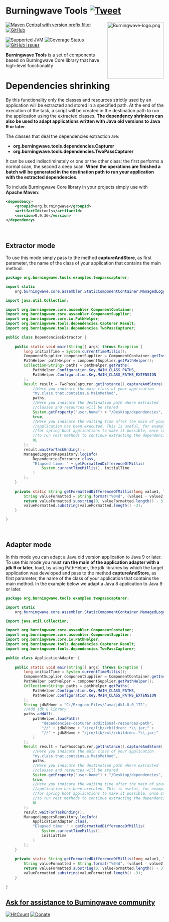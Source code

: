 Burningwave Tools [![Tweet](https://img.shields.io/twitter/url/http/shields.io.svg?style=social)](https://twitter.com/intent/tweet?text=Dependencies%20shrinking%20and%20making%20applications%20created%20with%20old%20%23Java%20versions%20work%20on%20%23Java8%20%23Java9%20%23Java10%20%23Java11%20%23Java12%20%23Java13%20%23Java14%20with%20%40Burningwave1%20Tools&url=https://github.com/burningwave/tools/wiki)
==========

<a href="https://burningwave.github.io/tools/">
<img src="https://raw.githubusercontent.com/burningwave/core/master/Burningwave-logo.png" alt="Burningwave-logo.png" height="180px" align="right"/>
</a>

[![Maven Central with version prefix filter](https://img.shields.io/maven-central/v/org.burningwave/tools/0)](https://maven-badges.herokuapp.com/maven-central/org.burningwave/tools/)
[![GitHub](https://img.shields.io/github/license/burningwave/tools)](https://github.com/burningwave/tools/blob/master/LICENSE)

[![Supported JVM](https://img.shields.io/badge/Supported%20JVM-8%2C%209%2C%2010%2C%2011%2C%2012%2C%2013%2C%2014%2C%2015ea-blueviolet)](https://github.com/burningwave/tools/actions/runs/116217771)
[![Coverage Status](https://coveralls.io/repos/github/burningwave/tools/badge.svg?branch=master)](https://coveralls.io/github/burningwave/tools?branch=master)
[![GitHub issues](https://img.shields.io/github/issues/burningwave/tools)](https://github.com/burningwave/tools/issues)

**Burningwave Tools** is a set of components based on Burningwave Core library that have high-level functionality

# Dependencies shrinking
By this functionality only the classes and resources strictly used by an application will be extracted and stored in a specified path. At the end of the execution of the task, a script will be created in the destination path to run the application using the extracted classes. **The dependency shrinkers can also be used to adapt applications written with Java old versions to Java 9 or later**.

The classes that deal the dependencies extraction are:
* **org.burningwave.tools.dependencies.Capturer**
* **org.burningwave.tools.dependencies.TwoPassCapturer**

It can be used indiscriminately or one or the other class: the first performs a normal scan, the second a deep scan. **When the operations are finished a batch will be generated in the destination path to run your application with the extracted dependencies**.

To include Burningwave Core library in your projects simply use with **Apache Maven**:
```xml
<dependency>
    <groupId>org.burningwave</groupId>
    <artifactId>tools</artifactId>
    <version>0.9.36</version>
</dependency>	
```
<br/>

## Extractor mode
To use this mode simply pass to the method **captureAndStore**, as first parameter, the name of the class of your application that contains the main method.
```java
package org.burningwave.tools.examples.twopasscapturer;

import static
    org.burningwave.core.assembler.StaticComponentContainer.ManagedLoggersRepository;

import java.util.Collection;

import org.burningwave.core.assembler.ComponentContainer;
import org.burningwave.core.assembler.ComponentSupplier;
import org.burningwave.core.io.PathHelper;
import org.burningwave.tools.dependencies.Capturer.Result;
import org.burningwave.tools.dependencies.TwoPassCapturer;

public class DependenciesExtractor {    
    
    public static void main(String[] args) throws Exception {
        long initialTime = System.currentTimeMillis();
        ComponentSupplier componentSupplier = ComponentContainer.getInstance();
        PathHelper pathHelper = componentSupplier.getPathHelper();
        Collection<String> paths = pathHelper.getPaths(
            PathHelper.Configuration.Key.MAIN_CLASS_PATHS,
            PathHelper.Configuration.Key.MAIN_CLASS_PATHS_EXTENSION
        );
        Result result = TwoPassCapturer.getInstance().captureAndStore(
            //Here you indicate the main class of your application            
            "my.class.that.contains.a.MainMethod",
            paths,
            //Here you indicate the destination path where extracted
            //classes and resources will be stored    
            System.getProperty("user.home") + "/Desktop/dependencies",
            true,
            //Here you indicate the waiting time after the main of your
            //application has been executed. This is useful, for example, 
            //for spring boot applications to make it possible, once started,
            //to run rest methods to continue extracting the dependencies
            0L
        );
        result.waitForTaskEnding();
        ManagedLoggersRepository.logInfo(
            DependenciesExtractor.class, 
            "Elapsed time: " + getFormattedDifferenceOfMillis(
                System.currentTimeMillis(), initialTime
            )
        );
    }
    
    private static String getFormattedDifferenceOfMillis(long value1, long value2) {
        String valueFormatted = String.format("%04d", (value1 - value2));
        return valueFormatted.substring(0, valueFormatted.length() - 3) + "," +
        valueFormatted.substring(valueFormatted.length() -3);
    }

}
```
<br/>

## Adapter mode
In this mode you can adapt a Java old version application to Java 9 or later. To use this mode you must **run the main of the application adapter with a jdk 9 or later**, load, by using PathHelper, the jdk libraries by which the target application was developed and pass to the method **captureAndStore**, as first parameter, the name of the class of your application that contains the main method. In the example below we adapt a Java 8 application to Java 9 or later.
```java
package org.burningwave.tools.examples.twopasscapturer;

import static
    org.burningwave.core.assembler.StaticComponentContainer.ManagedLoggersRepository;

import java.util.Collection;

import org.burningwave.core.assembler.ComponentContainer;
import org.burningwave.core.assembler.ComponentSupplier;
import org.burningwave.core.io.PathHelper;
import org.burningwave.tools.dependencies.Capturer.Result;
import org.burningwave.tools.dependencies.TwoPassCapturer;

public class ApplicationAdapter {    
    
    public static void main(String[] args) throws Exception {
        long initialTime = System.currentTimeMillis();
        ComponentSupplier componentSupplier = ComponentContainer.getInstance();
        PathHelper pathHelper = componentSupplier.getPathHelper();
        Collection<String> paths = pathHelper.getPaths(
            PathHelper.Configuration.Key.MAIN_CLASS_PATHS,
            PathHelper.Configuration.Key.MAIN_CLASS_PATHS_EXTENSION
        );
        String jdk8Home = "C:/Program Files/Java/jdk1.8.0_172";
        //Add jdk 8 library
        paths.addAll(
            pathHelper.loadPaths(
                "dependencies-capturer.additional-resources-path", 
                "//" + jdk8Home + "/jre/lib//children:.*\\.jar;" +
                "//" + jdk8Home + "/jre/lib/ext//children:.*\\.jar;"
            )
        );
        Result result = TwoPassCapturer.getInstance().captureAndStore(
            //Here you indicate the main class of your application            
            "my.class.that.contains.a.MainMethod",
            paths,
            //Here you indicate the destination path where extracted
            //classes and resources will be stored    
            System.getProperty("user.home") + "/Desktop/dependencies",
            true,
            //Here you indicate the waiting time after the main of your
            //application has been executed. This is useful, for example, 
            //for spring boot applications to make it possible, once started,
            //to run rest methods to continue extracting the dependencies
            0L
        );
        result.waitForTaskEnding();
        ManagedLoggersRepository.logInfo(
            ApplicationAdapter.class, 
            "Elapsed time: " + getFormattedDifferenceOfMillis(
                System.currentTimeMillis(),
                initialTime
            )
        );
    }
    
    private static String getFormattedDifferenceOfMillis(long value1, long value2) {
        String valueFormatted = String.format("%04d", (value1 - value2));
        return valueFormatted.substring(0, valueFormatted.length() - 3) + "," +
        valueFormatted.substring(valueFormatted.length() -3);
    }

}
```

## [**Ask for assistance to Burningwave community**](https://www.burningwave.org/forum/forum/how-to-do-2/)
[![HitCount](http://hits.dwyl.com/burningwave/all.svg)](http://hits.dwyl.com/burningwave/all)
<a href="https://www.paypal.com/cgi-bin/webscr?cmd=_donations&business=EY4TMTW8SWDAC&item_name=Support+maintenance+and+improvement+of+Burningwave&currency_code=EUR&source=url" rel="nofollow"><img src="https://camo.githubusercontent.com/e14c85b542e06215f7e56c0763333ef1e9b9f9b7/68747470733a2f2f7777772e70617970616c6f626a656374732e636f6d2f656e5f55532f692f62746e2f62746e5f646f6e6174655f534d2e676966" alt="Donate" data-canonical-src="https://www.paypalobjects.com/en_US/i/btn/btn_donate_SM.gif" style="max-width:100%;"></a>
